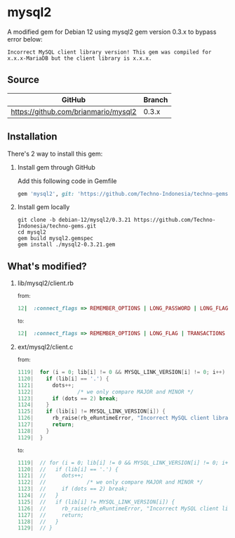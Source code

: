 # mysql2
A modified gem for Debian 12 using mysql2 gem version 0.3.x to bypass error below:

 `Incorrect MySQL client library version! This gem was compiled for x.x.x-MariaDB but the client library is x.x.x.`

## Source
|GitHub|Branch|
|---|----|
|https://github.com/brianmario/mysql2|0.3.x|

## Installation
There's 2 way to install this gem:
  1. Install gem through GitHub
     
      Add this following code in Gemfile
     
      ```RUBY
      gem 'mysql2', git: 'https://github.com/Techno-Indonesia/techno-gems.git', branch: 'debian-12/mysql2/0.3.21'
      ```
  2. Install gem locally
      
      ```
      git clone -b debian-12/mysql2/0.3.21 https://github.com/Techno-Indonesia/techno-gems.git
      cd mysql2
      gem build mysql2.gemspec
      gem install ./mysql2-0.3.21.gem
      ```
        
      
## What's modified?
1. lib/mysql2/client.rb
   
    <sub>from:</sub>
    ```RUBY
    12|  :connect_flags => REMEMBER_OPTIONS | LONG_PASSWORD | LONG_FLAG | TRANSACTIONS | PROTOCOL_41 | SECURE_CONNECTION,
    ```

    <sub>to:</sub>
    ```RUBY
    12|  :connect_flags => REMEMBER_OPTIONS | LONG_FLAG | TRANSACTIONS | PROTOCOL_41 | SECURE_CONNECTION,
    ```

2. ext/mysql2/client.c

    <sub>from:</sub>
    ```C
    1119|  for (i = 0; lib[i] != 0 && MYSQL_LINK_VERSION[i] != 0; i++) {
    1120|    if (lib[i] == '.') {
    1121|      dots++;
    1122|              /* we only compare MAJOR and MINOR */
    1123|      if (dots == 2) break;
    1124|    }
    1125|    if (lib[i] != MYSQL_LINK_VERSION[i]) {
    1126|      rb_raise(rb_eRuntimeError, "Incorrect MySQL client library version! This gem was compiled for %s but the client library is %s.", MYSQL_LINK_VERSION, lib);
    1127|      return;
    1128|    }
    1129|  }
    ```

    <sub>to:</sub>
    ```C
    1119|  // for (i = 0; lib[i] != 0 && MYSQL_LINK_VERSION[i] != 0; i++) {
    1120|  //   if (lib[i] == '.') {
    1121|  //     dots++;
    1122|  //             /* we only compare MAJOR and MINOR */
    1123|  //     if (dots == 2) break;
    1124|  //   }
    1125|  //   if (lib[i] != MYSQL_LINK_VERSION[i]) {
    1126|  //     rb_raise(rb_eRuntimeError, "Incorrect MySQL client library version! This gem was compiled for %s but the client library is %s.", MYSQL_LINK_VERSION, lib);
    1127|  //     return;
    1128|  //   }
    1129|  // }
    ```